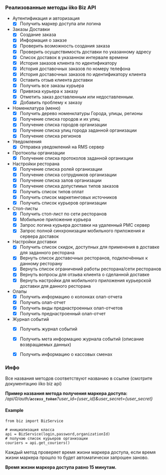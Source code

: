 ### Реализованные методы iiko Biz API
-  Аутентификация и авторизация
    - [x] Получить маркер доступа апи логина
-  Заказы Доставки
    - [x] Создание заказа
    - [x] Информация о заказе
    - [x] Проверить возможность создания заказа
    - [x] Проверить осуществимость доставки по указанному адресу
    - [x] Список доставок в указанном интервале времени
    - [x] История заказов клиента по идентификатору
    - [x] История доставочных заказов по номеру телефона
    - [x] История доставочных заказов по идентификатору клиента
    - [x] Оставить отзыв клиента доставки
    - [x] Получить все заказы курьера
    - [x] Привязка курьера к заказу
    - [x] Отметить заказ доставленным или недоставленным.
    - [x] Добавить проблему к заказу
-   Номенклатура (меню)
    - [x] Получить дерево номенклатуры
Города, улицы, регионы
    - [x] Получение списка городов и их улиц
    - [x] Получение списка городов организации
    - [x] Получение списка улиц города заданной организации
    - [x] Получение списка регионов
-   Уведомления
    - [x] Отправка уведомлений на RMS сервер
-   Протоколы организации
    - [x] Получение списка протоколов заданной организции
-   Настройки ресторана
    - [x] Получение списка ролей организации
    - [x] Получение списка сотрудников организации
    - [x] Получение списка залов организации
    - [x] Получение списка допустимых типов заказов
    - [x] Получить список типов оплат
    - [x] Получить список маркетинговых источников
    - [x] Получить список курьеров организации
-   Стоп-листы
    - [x] Получить стоп-лист по сети ресторанов
    - [x] Мобильное приложение курьера
    - [x] Запрос логина курьера доставки на удаленный РМС сервер
    - [x] Запрос полной синхронизации мобильного приложения и сервера доставок
-   Настройки доставки
    - [x] Получить список скидок, доступных для применения в доставке для заданного
    ресторана
    - [x] Вернуть список доставочных ресторанов, подключённых к данному ресторану
    - [x] Вернуть список ограничений работы ресторана/сети ресторанов
    - [x] Вернуть вопросы для отзыва клиента о сделанной доставке
    - [x] Вернуть настройки для мобильного приложения курьерской доставки для данного
    ресторана
-   Олапы
    - [x] Получить информацию о колонках олап-отчета
    - [x] Получить олап-отчет
    - [x] Получить виды преднастроенных олап-отчетов
    - [x] Получить преднастроенный олап-отчет
-   Журнал событий
    - [x] Получить журнал событий
    - [x] Получить мета информацию журнала событий (описание возвращаемых данных)
    - [x] Получить информацию о кассовых сменах


### Инфо
Все названия методов соответствуют названию в ссылке (смотрите документацию iiko biz api)

**Пример названия метода получения маркера доступа:** _/api/0/auth/**`access_token`**?user_id={user_id}&user_secret={user_secret}_

#### Example
    from biz import BizService

    # инициализация класса 
    api = BizService(login,password,organizationId)
    # получаю список курьеров организации
    couriers = api.get_couriers()

Каждый метод проверяет время жизни маркера доступа, если время жизни маркера прошло то будет автоматически запрошен заново.

**Время жизни маркера доступа равно 15 минутам.**

